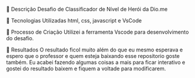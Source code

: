 📒 Descrição
Desafio de Classificador de Nível de Herói da Dio.me

🤖 Tecnologias Utilizadas
html, css, javascript e VsCode

🧐 Processo de Criação
Utilizei a ferramenta Vscode para desenvolvimento do desafio.

🚀 Resultados
O resultado ficol muito além do que eu mesmo esperava e espero que o professor e quem esteja baixando esse repositorio goste também.
Eu acabei fazendo algumas coisas a mais para ficar interativo e gostei do resultado baixem e fiquem a voltade para modificarem.

